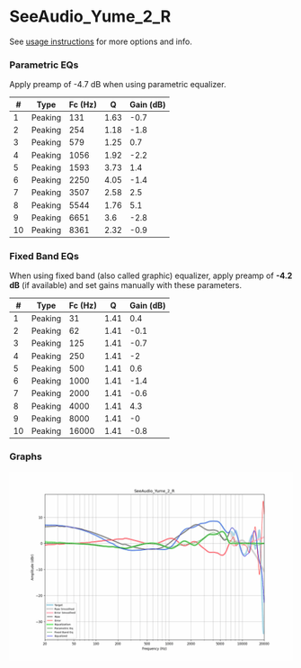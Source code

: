 # SeeAudio_Yume_2_R
See [usage instructions](https://github.com/jaakkopasanen/AutoEq#usage) for more options and info.

### Parametric EQs
Apply preamp of -4.7 dB when using parametric equalizer.

|   # | Type    |   Fc (Hz) |    Q |   Gain (dB) |
|-----|---------|-----------|------|-------------|
|   1 | Peaking |       131 | 1.63 |        -0.7 |
|   2 | Peaking |       254 | 1.18 |        -1.8 |
|   3 | Peaking |       579 | 1.25 |         0.7 |
|   4 | Peaking |      1056 | 1.92 |        -2.2 |
|   5 | Peaking |      1593 | 3.73 |         1.4 |
|   6 | Peaking |      2250 | 4.05 |        -1.4 |
|   7 | Peaking |      3507 | 2.58 |         2.5 |
|   8 | Peaking |      5544 | 1.76 |         5.1 |
|   9 | Peaking |      6651 | 3.6  |        -2.8 |
|  10 | Peaking |      8361 | 2.32 |        -0.9 |

### Fixed Band EQs
When using fixed band (also called graphic) equalizer, apply preamp of **-4.2 dB** (if available) and set gains manually with these parameters.

|   # | Type    |   Fc (Hz) |    Q |   Gain (dB) |
|-----|---------|-----------|------|-------------|
|   1 | Peaking |        31 | 1.41 |         0.4 |
|   2 | Peaking |        62 | 1.41 |        -0.1 |
|   3 | Peaking |       125 | 1.41 |        -0.7 |
|   4 | Peaking |       250 | 1.41 |        -2   |
|   5 | Peaking |       500 | 1.41 |         0.6 |
|   6 | Peaking |      1000 | 1.41 |        -1.4 |
|   7 | Peaking |      2000 | 1.41 |        -0.6 |
|   8 | Peaking |      4000 | 1.41 |         4.3 |
|   9 | Peaking |      8000 | 1.41 |        -0   |
|  10 | Peaking |     16000 | 1.41 |        -0.8 |

### Graphs
![](./SeeAudio_Yume_2_R.png)
